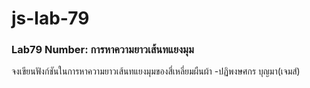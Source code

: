 # js-lab-79
### Lab79 Number: การหาความยาวเส้นทแยงมุม
จงเขียนฟังก์ชันในการหาความยาวเส้นทแยงมุมของสี่เหลี่ยมผืนผ้า
-ปฏิพงษศกร บุญมา(เจมส์)
